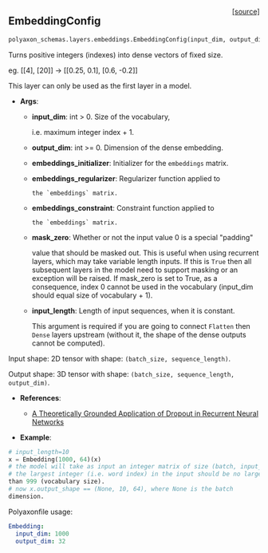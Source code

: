 <span style="float:right;">[[source]](https://github.com/polyaxon/polyaxon/blob/master/polyaxon_schemas/layers/embeddings.py#L34)</span>
## EmbeddingConfig

```python
polyaxon_schemas.layers.embeddings.EmbeddingConfig(input_dim, output_dim, embeddings_initializer=<polyaxon_schemas.initializations.UniformInitializerConfig object at 0x10a54d710>, embeddings_regularizer=None, activity_regularizer=None, embeddings_constraint=None, mask_zero=False, input_length=None)
```

Turns positive integers (indexes) into dense vectors of fixed size.

eg. [[4], [20]] -> [[0.25, 0.1], [0.6, -0.2]]

This layer can only be used as the first layer in a model.

- __Args__:

	- __input_dim__: int > 0. Size of the vocabulary,

		i.e. maximum integer index + 1.
	- __output_dim__: int >= 0. Dimension of the dense embedding.

	- __embeddings_initializer__: Initializer for the `embeddings` matrix.

	- __embeddings_regularizer__: Regularizer function applied to

		  the `embeddings` matrix.
	- __embeddings_constraint__: Constraint function applied to

		  the `embeddings` matrix.
	- __mask_zero__: Whether or not the input value 0 is a special "padding"

		value that should be masked out.
		This is useful when using recurrent layers,
		which may take variable length inputs.
		If this is `True` then all subsequent layers
		in the model need to support masking or an exception will be raised.
		If mask_zero is set to True, as a consequence, index 0 cannot be
		used in the vocabulary (input_dim should equal size of
		vocabulary + 1).
	- __input_length__: Length of input sequences, when it is constant.

		This argument is required if you are going to connect
		`Flatten` then `Dense` layers upstream
		(without it, the shape of the dense outputs cannot be computed).

Input shape:
	2D tensor with shape: `(batch_size, sequence_length)`.

Output shape:
	3D tensor with shape: `(batch_size, sequence_length, output_dim)`.

- __References__:

	- [A Theoretically Grounded Application of Dropout in Recurrent Neural
	  Networks](http://arxiv.org/abs/1512.05287)

- __Example__:


```python
# input_length=10
x = Embedding(1000, 64)(x)
# the model will take as input an integer matrix of size (batch, input_length).
# the largest integer (i.e. word index) in the input should be no larger
than 999 (vocabulary size).
# now x.output_shape == (None, 10, 64), where None is the batch
dimension.
```

Polyaxonfile usage:

```yaml
Embedding:
  input_dim: 1000
  output_dim: 32
```

